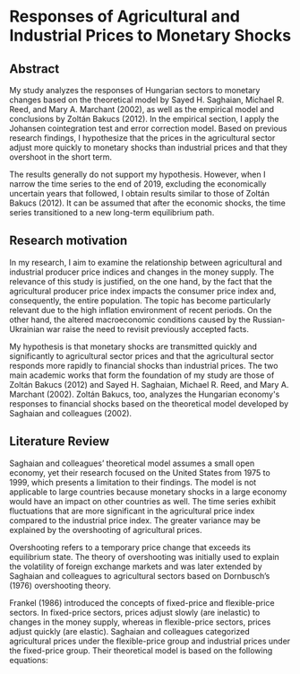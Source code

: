 # Responses of Agricultural and Industrial Prices to Monetary Shocks
## Abstract
My study analyzes the responses of Hungarian sectors to monetary changes based on the theoretical model by Sayed H. Saghaian, Michael R. Reed, and Mary A. Marchant (2002), as well as the empirical model and conclusions by Zoltán Bakucs (2012). In the empirical section, I apply the Johansen cointegration test and error correction model. Based on previous research findings, I hypothesize that the prices in the agricultural sector adjust more quickly to monetary shocks than industrial prices and that they overshoot in the short term.

The results generally do not support my hypothesis. However, when I narrow the time series to the end of 2019, excluding the economically uncertain years that followed, I obtain results similar to those of Zoltán Bakucs (2012). It can be assumed that after the economic shocks, the time series transitioned to a new long-term equilibrium path.

## Research motivation
In my research, I aim to examine the relationship between agricultural and industrial producer price indices and changes in the money supply. The relevance of this study is justified, on the one hand, by the fact that the agricultural producer price index impacts the consumer price index and, consequently, the entire population. The topic has become particularly relevant due to the high inflation environment of recent periods. On the other hand, the altered macroeconomic conditions caused by the Russian-Ukrainian war raise the need to revisit previously accepted facts.

My hypothesis is that monetary shocks are transmitted quickly and significantly to agricultural sector prices and that the agricultural sector responds more rapidly to financial shocks than industrial prices. The two main academic works that form the foundation of my study are those of Zoltán Bakucs (2012) and Sayed H. Saghaian, Michael R. Reed, and Mary A. Marchant (2002). Zoltán Bakucs, too, analyzes the Hungarian economy's responses to financial shocks based on the theoretical model developed by Saghaian and colleagues (2002).

## Literature Review
Saghaian and colleagues’ theoretical model assumes a small open economy, yet their research focused on the United States from 1975 to 1999, which presents a limitation to their findings. The model is not applicable to large countries because monetary shocks in a large economy would have an impact on other countries as well. The time series exhibit fluctuations that are more significant in the agricultural price index compared to the industrial price index. The greater variance may be explained by the overshooting of agricultural prices.

Overshooting refers to a temporary price change that exceeds its equilibrium state. The theory of overshooting was initially used to explain the volatility of foreign exchange markets and was later extended by Saghaian and colleagues to agricultural sectors based on Dornbusch’s (1976) overshooting theory.

Frankel (1986) introduced the concepts of fixed-price and flexible-price sectors. In fixed-price sectors, prices adjust slowly (are inelastic) to changes in the money supply, whereas in flexible-price sectors, prices adjust quickly (are elastic). Saghaian and colleagues categorized agricultural prices under the flexible-price group and industrial prices under the fixed-price group. Their theoretical model is based on the following equations:



